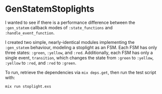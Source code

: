 # GenStatemStoplights

I wanted to see if there is a performance difference between the `:gen_statem`
callback modes of `:state_functions` and `:handle_event_function`.

I created two simple, nearly-identical modules implementing the `:gen_statem`
behaviour, modeling a stoplight as an FSM. Each FSM has only three states:
`:green`, `:yellow`, and `:red`. Additionally, each FSM has only a single event,
`transition`, which changes the state from `:green` to `:yellow`, `:yellow` to
`:red`, and `:red` to `:green`.

To run, retrieve the dependencies via `mix deps.get`, then run the test script
with:

`mix run stoplight.exs`
